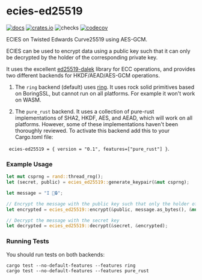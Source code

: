 # ecies-ed25519
[![docs](https://docs.rs/ecies-ed25519/badge.svg)](https://docs.rs/ecies-ed25519)
[![crates.io](https://meritbadge.herokuapp.com/ecies-ed25519)](https://crates.io/crates/ecies-ed25519)
![checks](https://github.com/phayes/ecies-ed25519/workflows/checks/badge.svg)
[![codecov](https://codecov.io/gh/phayes/ecies-ed25519/branch/master/graph/badge.svg)](https://codecov.io/gh/phayes/ecies-ed25519)


ECIES on Twisted Edwards Curve25519 using AES-GCM. 

ECIES can be used to encrypt data using a public key such that it can only be decrypted by the holder of the corresponding private key. 

It uses the excellent [ed25519-dalek](https://github.com/dalek-cryptography/ed25519-dalek) library for ECC operations, 
and provides two different backends for HKDF/AEAD/AES-GCM operations. 

1. The `ring` backend (default) uses [ring](https://github.com/briansmith/ring).  It uses rock solid primitives based on 
BoringSSL, but cannot run on all platforms. For example it won't work on WASM.

2. The `pure_rust` backend. It uses a collection of pure-rust implementations of SHA2, HKDF, AES, and AEAD, which will work
on all platforms. However, some of these implementations haven't been thoroughly reviewed. To activate this backend add this to your Cargo.toml file: 

` ecies-ed25519 = { version = "0.1", features=["pure_rust"] }`.


### Example Usage
```rust
let mut csprng = rand::thread_rng();
let (secret, public) = ecies_ed25519::generate_keypair(&mut csprng);

let message = "I 💖🔒";

// Encrypt the message with the public key such that only the holder of the secret key can decrypt.
let encrypted = ecies_ed25519::encrypt(&public, message.as_bytes(), &mut csprng).unwrap();

// Decrypt the message with the secret key
let decrypted = ecies_ed25519::decrypt(&secret, &encrypted);
```

### Running Tests

You should run tests on both backends:
```
cargo test --no-default-features --features ring
cargo test --no-default-features --features pure_rust
```
